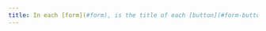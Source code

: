 ```yaml
---
title: In each [form](#form), is the title of each [button](#form-button) relevant (except in special cases)?
---
```

